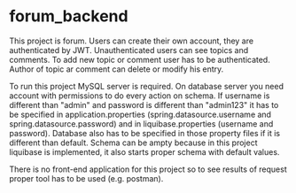 # forum_backend
This project is forum. Users can create their own account, they are authenticated by JWT. Unauthenticated users can see topics and comments. To add new topic or comment user has to be authenticated. Author of topic ar comment can delete or modify his entry.

To run this project MySQL server is required. On database server you need account with permissions to do every action on schema. If username is different than "admin" and password is different than "admin123" it has to be specified in application.properties (spring.datasource.username and spring.datasource.password) and in liquibase.properties (username and password). Database also has to be specified in those property files if it is different than default. Schema can be ampty because in this project liquibase is implemented, it also starts proper schema with default values.

There is no front-end application for this project so to see results of request proper tool has to be used (e.g. postman).
